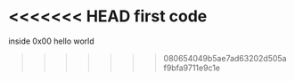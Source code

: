 <<<<<<< HEAD
first code
=======
inside 0x00 hello world
>>>>>>> 080654049b5ae7ad63202d505af9bfa9711e9c1e
